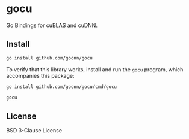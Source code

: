 # gocu

Go Bindings for cuBLAS and cuDNN.

## Install

```sh
go install github.com/gocnn/gocu
```

To verify that this library works, install and run the `gocu` program, which accompanies this package:

```sh
go install github.com/gocnn/gocu/cmd/gocu

gocu
```

## License

BSD 3-Clause License
